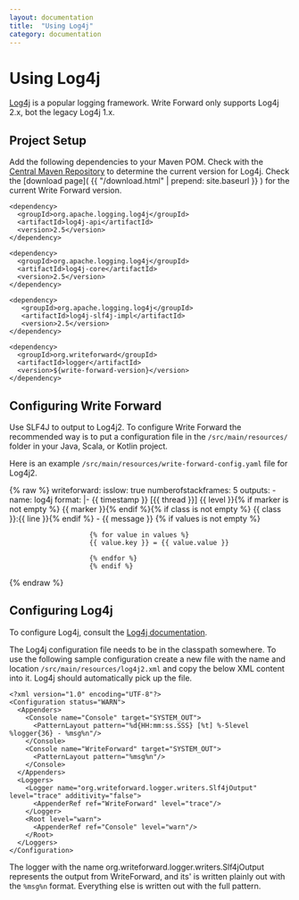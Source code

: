 ```yaml
---
layout: documentation
title:  "Using Log4j"
category: documentation
---
```


# Using Log4j

[Log4j](http://logging.apache.org/log4j/2.x/) is a popular logging framework. Write Forward only supports Log4j 2.x, bot the legacy Log4j 1.x.

## Project Setup

Add the following dependencies to your Maven POM. Check with the [Central Maven Repository](http://search.maven.org/) to determine the current version for Log4j. Check the [download page]( {{ "/download.html" | prepend: site.baseurl }} ) for the current Write Forward version.

    <dependency>
      <groupId>org.apache.logging.log4j</groupId>
      <artifactId>log4j-api</artifactId>
      <version>2.5</version>
    </dependency>

    <dependency>
      <groupId>org.apache.logging.log4j</groupId>
      <artifactId>log4j-core</artifactId>
      <version>2.5</version>
    </dependency>

    <dependency>
       <groupId>org.apache.logging.log4j</groupId>
       <artifactId>log4j-slf4j-impl</artifactId>
       <version>2.5</version>
    </dependency>

    <dependency>
      <groupId>org.writeforward</groupId>
      <artifactId>logger</artifactId>
      <version>${write-forward-version}</version>
    </dependency>


## Configuring Write Forward
Use SLF4J to output to Log4j2. To configure Write Forward the recommended way is to put a configuration file in the  `/src/main/resources/` folder in your Java, Scala, or Kotlin project.

Here is an example `/src/main/resources/write-forward-config.yaml` file for Log4j2.

{% raw %}
    writeforward:
             isslow: true
             numberofstackframes: 5
             outputs:
                  - name: log4j
                    format: |-
                        {{ timestamp }} [{{ thread }}] {{ level }}{% if marker is not empty %} {{ marker }}{% endif %}{% if class is not empty %} {{ class }}:{{ line }}{% endif %} - {{ message }}
                        {% if values is not empty %}

                        {% for value in values %}
                        {{ value.key }} = {{ value.value }}

                        {% endfor %}
                        {% endif %}
{% endraw %}


## Configuring Log4j
To configure Log4j, consult the [Log4j documentation](https://logging.apache.org/log4j/2.0/manual/index.html).

The Log4j configuration file needs to be in the classpath somewhere. To use the following sample configuration create a new file with the name and location `/src/main/resources/log4j2.xml` and copy the below XML content into it. Log4j should automatically pick up the file.

    <?xml version="1.0" encoding="UTF-8"?>
    <Configuration status="WARN">
      <Appenders>
        <Console name="Console" target="SYSTEM_OUT">
          <PatternLayout pattern="%d{HH:mm:ss.SSS} [%t] %-5level %logger{36} - %msg%n"/>
        </Console>
        <Console name="WriteForward" target="SYSTEM_OUT">
          <PatternLayout pattern="%msg%n"/>
        </Console>
      </Appenders>
      <Loggers>
        <Logger name="org.writeforward.logger.writers.Slf4jOutput" level="trace" additivity="false">
          <AppenderRef ref="WriteForward" level="trace"/>
        </Logger>
        <Root level="warn">
          <AppenderRef ref="Console" level="warn"/>
        </Root>
      </Loggers>
    </Configuration>

The logger with the name org.writeforward.logger.writers.Slf4jOutput represents the output from WriteForward, and its'  is written plainly out with the `%msg%n` format. Everything else is written out with the full pattern.
